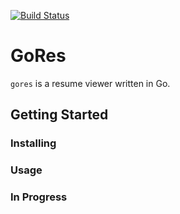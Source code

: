 [![Build Status](https://travis-ci.com/juanri0s/gores.svg?token=9eBACqqKkMnHcyn2HNa7&branch=master)](https://travis-ci.com/juanri0s/gores)

# GoRes

`gores` is a resume viewer written in Go.

## Getting Started

### Installing

### Usage

### In Progress
